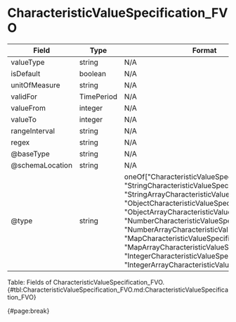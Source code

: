 <!--
    ATTENTION: This file was generated via gradle!
               Do NOT manually edit this file! Any such changes will be overwritten!
-->

# CharacteristicValueSpecification_FVO

| Field | Type | Format | Required |
| ------- | ------- | ------- | --- |
| valueType | string | N/A | No |
| isDefault | boolean | N/A | No |
| unitOfMeasure | string | N/A | No |
| validFor | TimePeriod | N/A | No |
| valueFrom | integer | N/A | No |
| valueTo | integer | N/A | No |
| rangeInterval | string | N/A | No |
| regex | string | N/A | No |
| @baseType | string | N/A | No |
| @schemaLocation | string | N/A | No |
| @type | string | oneOf["CharacteristicValueSpecification", "StringCharacteristicValueSpecification", "StringArrayCharacteristicValueSpecification", "ObjectCharacteristicValueSpecification", "ObjectArrayCharacteristicValueSpecification", "NumberCharacteristicValueSpecification", "NumberArrayCharacteristicValueSpecification", "MapCharacteristicValueSpecification", "MapArrayCharacteristicValueSpecification", "IntegerCharacteristicValueSpecification", "IntegerArrayCharacteristicValueSpecification"] | Yes |

Table: Fields of CharacteristicValueSpecification_FVO. {#tbl:CharacteristicValueSpecification_FVO.md:CharacteristicValueSpecification_FVO}

{#page:break}
